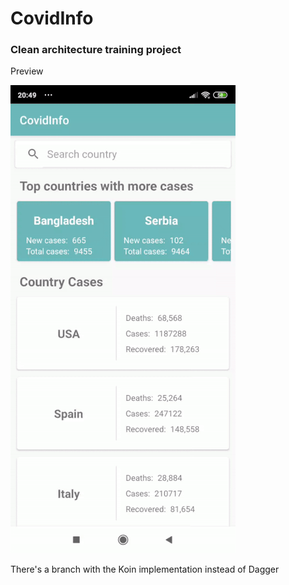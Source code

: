 # CovidInfo
### Clean architecture training project


Preview

![](covid-info.gif)


There's a branch with the Koin implementation instead of Dagger
